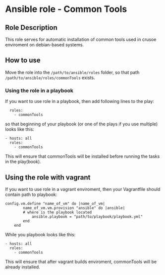# Ansible role - Common Tools #

## Role Description ##
This role serves for automatic installation of common tools used in crusoe enviroment on debian-based systems.


## How to use ##

Move the role into the `/path/to/ansible/roles` folder, so that path `/path/to/ansible/roles/commonTools` exists.

### Using the role in a playbook ###

If you want to use role in a playbook, then add following lines to the play:

```
  roles:
    - commonTools
```

so that beginning of your playbook (or one of the plays if you use multiple) looks like this:

```
- hosts: all
  roles:
    - commonTools
```

This will ensure that commonTools will be installed before running the tasks in the play(book).

## Using the role with vagrant ##

If you want to use role in a vagrant enviroment, then your Vagrantfile should contain path to playbook:

```
config.vm.define "name_of_vm" do |name_of_vm|
        name_of_vm.vm.provision "ansible" do |ansible|
	    # where is the playbook located
            ansible.playbook = "path/to/playbook/playbook.yml"
        end
    end
```

While you playbook looks like this:

```
- hosts: all
  roles:
    - commonTools
```

This will ensure that after vagrant builds enviroment, commonTools will be already installed.
